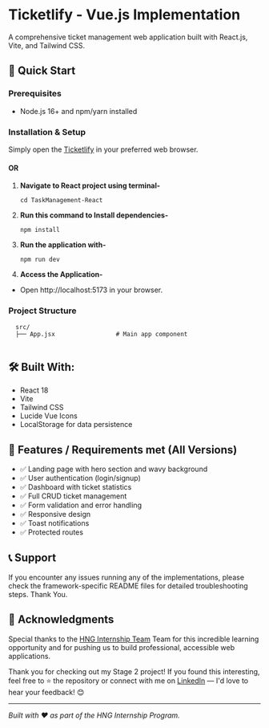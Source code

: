 # Ticketlify - Vue.js Implementation

A comprehensive ticket management web application built with React.js, Vite, and Tailwind CSS.

## 🚀 Quick Start

### Prerequisites
- Node.js 16+ and npm/yarn installed

### Installation & Setup


Simply open the [Ticketlify](https://ticketlify.netlify.app) in your preferred web browser.

#### OR

1. **Navigate to React project using terminal-**
   ```terminal
   cd TaskManagement-React

2. **Run this command to Install dependencies-**
   ```terminal
   npm install

3. **Run the application with-**
   ```terminal
   npm run dev

4. **Access the Application-**
- Open http://localhost:5173 in your browser.

### Project Structure

```
  src/
  ├── App.jsx                 # Main app component
  
```

## 🛠️ Built With:
- React 18
- Vite
- Tailwind CSS
- Lucide Vue Icons
- LocalStorage for data persistence

## 📱 Features / Requirements met (All Versions)

- ✅ Landing page with hero section and wavy background
- ✅ User authentication (login/signup)
- ✅ Dashboard with ticket statistics
- ✅ Full CRUD ticket management
- ✅ Form validation and error handling
- ✅ Responsive design
- ✅ Toast notifications
- ✅ Protected routes

## 📞 Support

If you encounter any issues running any of the implementations, please check the framework-specific README files for detailed troubleshooting steps. Thank You.

## 🙏 Acknowledgments

Special thanks to the [HNG Internship Team](https://hng.tech/internship) Team for this incredible learning opportunity and for pushing us to build professional, accessible web applications.

Thank you for checking out my Stage 2 project! If you found this interesting, feel free to ⭐ the repository or connect with me on [LinkedIn](https://www.linkedin.com/in/edidiong-ekaette) — I'd love to hear your feedback! 😊

------

*Built with ❤️ as part of the HNG Internship Program.*

